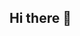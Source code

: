 ## Hi there 👋

<!--
**Miracle-Mmuokebe/Miracle-Mmuokebe** is a ✨ _special_ ✨ repository because its `README.md` (this file) appears on your GitHub profile.

Here are some ideas to get you started:

- 🔭 I’m currently working on sharing my projects in data, data governance and AI on Github
- 🌱 I’m currently learning new programming languages
- 👯 I’m looking to collaborate on building data and AI powered solutions for businesses and individuals that bridge digital divides
  - 📫 How to reach me: miraclemmuokebe@gmail.com
- ⚡ Fun fact: I speak English and French

